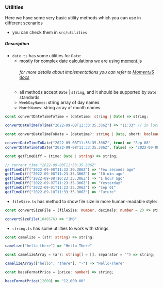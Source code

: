 ### Utilities

Here we have some very basic utility methods which you can use in different scenarios

* you can check them in `src/utilities`

##### Description

* `date.ts` has some utilities for `Date`:
    * mostly for complex date calculations we are using [moment.js](https://momentjs.com/)
      ###### for more details about implementations you can refer to [MomentJS docs](https://momentjs.com/docs/)
    * all methods accept `Date` | `string`, and it should be supported by `Date` standards
    * `WeekDayNames`: string array of day names
    * `MonthNames`: string array of month names

```typescript
const convertDateTimeToTime = (datetime: string | Date) => string;

convertDateTimeToTime("2022-09-08T11:33:35.306Z") => "11:33" // in local timezone
```
```typescript
const convertDateTimeToDate = (datetime?: string | Date, short: boolean = false) => string;

convertDateTimeToDate("2022-09-08T11:33:35.306Z", true) => "Sep 08"
convertDateTimeToDate("2022-09-08T11:33:35.306Z", false) => "2022-09-08"
```
```typescript
const getTimeDiff = (time: Date | string) => string;

// current time "2022-09-08T11:33:35.306Z"
getTimeDiff("2022-09-08T11:33:30.306Z") => "Few seconds ago"
getTimeDiff("2022-09-08T11:23:35.306Z") => "10 min ago"
getTimeDiff("2022-09-08T10:23:35.306Z") => "1 hour ago"
getTimeDiff("2022-09-07T11:23:35.306Z") => "Yesterday"
getTimeDiff("2022-09-01T11:23:35.306Z") => "Sep 01"
getTimeDiff("2022-09-10T11:33:35.306Z") => "Future"
```

* `fileSize.ts` has method to show file size in more human-readable style:
```typescript
const convertSizeFile = (fileSize: number, decimals: number = 2) => string;

convertSizeFile(1048576) => "1MB"
```

* `string.ts` has some utilities to work with strings:
```typescript
const camelize = (str: string) => string;

camelize("hello there") => "Hello There"
```
```typescript
const camelizeArray = (arr: string[] = [], separator = "") => string;

camelizeArray(["hello", "there"], "-") => "Hello-There"
```
```typescript
const baseFormatPrice = (price: number) => string;

baseFormatPrice(12000) => "12,000.00"
```
